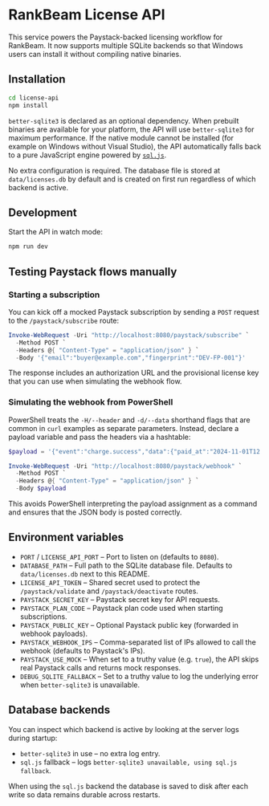 # RankBeam License API

This service powers the Paystack-backed licensing workflow for RankBeam. It now supports multiple SQLite backends so that Windows users can install it without compiling native binaries.

## Installation

```bash
cd license-api
npm install
```

`better-sqlite3` is declared as an optional dependency. When prebuilt binaries are available for your platform, the API will use `better-sqlite3` for maximum performance. If the native module cannot be installed (for example on Windows without Visual Studio), the API automatically falls back to a pure JavaScript engine powered by [`sql.js`](https://github.com/sql-js/sql.js).

No extra configuration is required. The database file is stored at `data/licenses.db` by default and is created on first run regardless of which backend is active.

## Development

Start the API in watch mode:

```bash
npm run dev
```

## Testing Paystack flows manually

### Starting a subscription

You can kick off a mocked Paystack subscription by sending a `POST` request to the
`/paystack/subscribe` route:

```powershell
Invoke-WebRequest -Uri "http://localhost:8080/paystack/subscribe" `
  -Method POST `
  -Headers @{ "Content-Type" = "application/json" } `
  -Body '{"email":"buyer@example.com","fingerprint":"DEV-FP-001"}'
```

The response includes an authorization URL and the provisional license key that you
can use when simulating the webhook flow.

### Simulating the webhook from PowerShell

PowerShell treats the `-H/--header` and `-d/--data` shorthand flags that are common
in `curl` examples as separate parameters. Instead, declare a payload variable and
pass the headers via a hashtable:

```powershell
$payload = '{"event":"charge.success","data":{"paid_at":"2024-11-01T12:00:00Z","reference":"TEST_REF_001","customer":{"email":"buyer@example.com"},"metadata":{"licenseKey":"DEV-LIC-001","fingerprint":"DEV-FP-001"}}}'

Invoke-WebRequest -Uri "http://localhost:8080/paystack/webhook" `
  -Method POST `
  -Headers @{ "Content-Type" = "application/json" } `
  -Body $payload
```

This avoids PowerShell interpreting the payload assignment as a command and ensures
that the JSON body is posted correctly.

## Environment variables

- `PORT` / `LICENSE_API_PORT` – Port to listen on (defaults to `8080`).
- `DATABASE_PATH` – Full path to the SQLite database file. Defaults to `data/licenses.db` next to this README.
- `LICENSE_API_TOKEN` – Shared secret used to protect the `/paystack/validate` and `/paystack/deactivate` routes.
- `PAYSTACK_SECRET_KEY` – Paystack secret key for API requests.
- `PAYSTACK_PLAN_CODE` – Paystack plan code used when starting subscriptions.
- `PAYSTACK_PUBLIC_KEY` – Optional Paystack public key (forwarded in webhook payloads).
- `PAYSTACK_WEBHOOK_IPS` – Comma-separated list of IPs allowed to call the webhook (defaults to Paystack's IPs).
- `PAYSTACK_USE_MOCK` – When set to a truthy value (e.g. `true`), the API skips real Paystack calls and returns mock responses.
- `DEBUG_SQLITE_FALLBACK` – Set to a truthy value to log the underlying error when `better-sqlite3` is unavailable.

## Database backends

You can inspect which backend is active by looking at the server logs during startup:

- `better-sqlite3` in use – no extra log entry.
- `sql.js` fallback – logs `better-sqlite3 unavailable, using sql.js fallback`.

When using the `sql.js` backend the database is saved to disk after each write so data remains durable across restarts.
